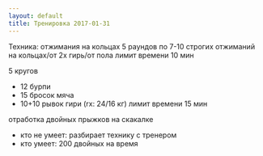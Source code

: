 ```yaml
---
layout: default
title: Тренировка 2017-01-31
---
```


Техника: отжимания на кольцах
5 раундов по 7-10 строгих отжиманий на кольцах/от 2х гирь/от пола
лимит времени 10 мин

5 кругов
- 12 бурпи
- 15 бросок мяча
- 10+10 рывок гири (rx: 24/16 кг)
лимит времени 15 мин

отработка двойных прыжков на скакалке
- кто не умеет: разбирает технику с тренером
- кто умеет: 200 двойных на время